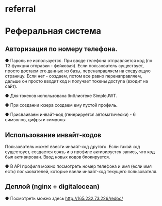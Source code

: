 # referral

# Реферальная система

## Авторизация по номеру телефона. 

●	Пароль не используется. При вводе телефона отправляется код (по ТЗ функция отправки - фейковая). Если пользователь существует,
просто достаем его данные из базы, перенаправляем на следующую страницу. Если нет - создаем, потом все равно перенаправляем, дальше
он просто вводит код и получает токены доступа (входит на сайт).

●	Для токенов использована библиотеке SimpleJWT.

●	При создании юзера создаем ему пустой профиль.

●	Присваиваем инвайт-код (генерируется автоматически) - 6 символов, цифры и символы

## Использование инвайт-кодов

Пользователь может ввести инвайт-код другого. Если такой код существует, 
создается связь и в профиле активируется запись, что код был активирован.
Ввод новых кодов блокируется.

●	В API профиля можно посмотреть номер телефона и имя (если имя есть) пользователей, которые ввели инвайт-код текущего пользователя.

## Деплой (nginx + digitalocean)

● Посмотреть можно здесь http://165.232.73.226/redoc/	



